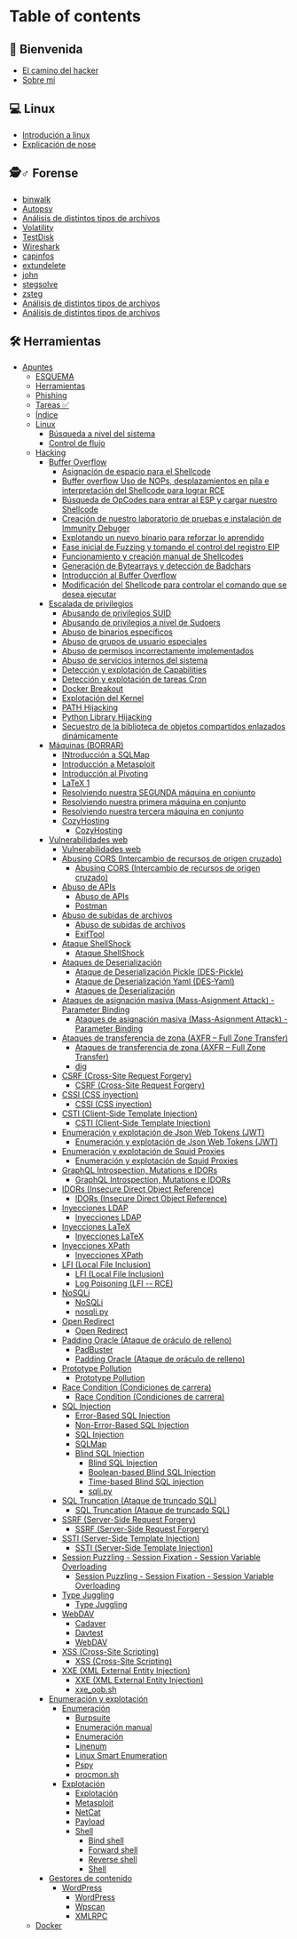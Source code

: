 # Table of contents

## 🤝 Bienvenida

* [El camino del hacker](README.md)
* [Sobre mí](bienvenida/sobre-mi.md)

## 💻 Linux

* [Introdución a linux](linux/introducion-a-linux.md)
* [Explicación de nose](linux/explicacion-de-nose.md)

## 🕵♂ Forense

* [binwalk](Apuntes/Forense/binwalk.md)
* [Autopsy](Apuntes/Forense/Autopsy.md)
* [Análisis de distintos tipos de archivos](Apuntes/Forense/Forense.md)
* [Volatility](Apuntes/Forense/Volatility.md)
* [TestDisk](Apuntes/Forense/TestDisk.md)
* [Wireshark](Apuntes/Forense/Wireshark.md)
* [capinfos](Apuntes/Forense/capinfos.md)
* [extundelete](Apuntes/Forense/extundelete.md)
* [john](Apuntes/Forense/john.md)
* [stegsolve](Apuntes/Forense/stegsolve.md)
* [zsteg](Apuntes/Forense/zsteg.md)
* [Análisis de distintos tipos de archivos](forense/analisis-de-distintos-tipos-de-archivos.md)
* [Análisis de distintos tipos de archivos](forense/analisis-de-distintos-tipos-de-archivos-1.md)

## 🛠 Herramientas

* [Apuntes](Apuntes/README.md)
  * [ESQUEMA](Apuntes/ESQUEMA.md)
  * [Herramientas](Apuntes/Herramientas.md)
  * [Phishing](Apuntes/Phishing.md)
  * [Tareas ✅](<Apuntes/Tareas ✅.md>)
  * [Índice](Apuntes/Índice.md)
  * [Linux](Apuntes/Linux/README.md)
    * [Búsqueda a nivel del sistema](<Apuntes/Linux/Búsqueda a nivel del sistema.md>)
    * [Control de flujo](<Apuntes/Linux/Control de flujo.md>)
  * [Hacking](Apuntes/Hacking/README.md)
    * [Buffer Overflow](<Apuntes/Hacking/Buffer Overflow/README.md>)
      * [Asignación de espacio para el Shellcode](<Apuntes/Hacking/Buffer Overflow/Asignación de espacio para el Shellcode.md>)
      * [Buffer overflow Uso de NOPs, desplazamientos en pila e interpretación del Shellcode para lograr RCE](<Apuntes/Hacking/Buffer Overflow/Buffer overflow Uso de NOPs, desplazamientos en pila e interpretación del Shellcode para lograr RCE.md>)
      * [Búsqueda de OpCodes para entrar al ESP y cargar nuestro Shellcode](<Apuntes/Hacking/Buffer Overflow/Búsqueda de OpCodes para entrar al ESP y cargar nuestro Shellcode.md>)
      * [Creación de nuestro laboratorio de pruebas e instalación de Immunity Debuger](<Apuntes/Hacking/Buffer Overflow/Creación de nuestro laboratorio de pruebas e instalación de Immunity Debuger.md>)
      * [Explotando un nuevo binario para reforzar lo aprendido](<Apuntes/Hacking/Buffer Overflow/Explotando un nuevo binario para reforzar lo aprendido.md>)
      * [Fase inicial de Fuzzing y tomando el control del registro EIP](<Apuntes/Hacking/Buffer Overflow/Fase inicial de Fuzzing y tomando el control del registro EIP.md>)
      * [Funcionamiento y creación manual de Shellcodes](<Apuntes/Hacking/Buffer Overflow/Funcionamiento y creación manual de Shellcodes.md>)
      * [Generación de Bytearrays y detección de Badchars](<Apuntes/Hacking/Buffer Overflow/Generación de Bytearrays y detección de Badchars.md>)
      * [Introducción al Buffer Overflow](<Apuntes/Hacking/Buffer Overflow/Introducción al Buffer Overflow.md>)
      * [Modificación del Shellcode para controlar el comando que se desea ejecutar](<Apuntes/Hacking/Buffer Overflow/Modificación del Shellcode para controlar el comando que se desea ejecutar.md>)
    * [Escalada de privilegios](<Apuntes/Hacking/Escalada de privilegios/README.md>)
      * [Abusando de privilegios SUID](<Apuntes/Hacking/Escalada de privilegios/Abusando de privilegios SUID.md>)
      * [Abusando de privilegios a nivel de Sudoers](<Apuntes/Hacking/Escalada de privilegios/Abusando de privilegios a nivel de Sudoers.md>)
      * [Abuso de binarios específicos](<Apuntes/Hacking/Escalada de privilegios/Abuso de binarios específicos.md>)
      * [Abuso de grupos de usuario especiales](<Apuntes/Hacking/Escalada de privilegios/Abuso de grupos de usuario especiales.md>)
      * [Abuso de permisos incorrectamente implementados](<Apuntes/Hacking/Escalada de privilegios/Abuso de permisos incorrectamente implementados.md>)
      * [Abuso de servicios internos del sistema](<Apuntes/Hacking/Escalada de privilegios/Abuso de servicios internos del sistema.md>)
      * [Detección y explotación de Capabilities](<Apuntes/Hacking/Escalada de privilegios/Detección y explotación de Capabilities.md>)
      * [Detección y explotación de tareas Cron](<Apuntes/Hacking/Escalada de privilegios/Detección y explotación de tareas Cron.md>)
      * [Docker Breakout](<Apuntes/Hacking/Escalada de privilegios/Docker Breakout.md>)
      * [Explotación del Kernel](<Apuntes/Hacking/Escalada de privilegios/Explotación del Kernel.md>)
      * [PATH Hijacking](<Apuntes/Hacking/Escalada de privilegios/PATH Hijacking.md>)
      * [Python Library Hijacking](<Apuntes/Hacking/Escalada de privilegios/Python Library Hijacking.md>)
      * [Secuestro de la biblioteca de objetos compartidos enlazados dinámicamente](<Apuntes/Hacking/Escalada de privilegios/Secuestro de la biblioteca de objetos compartidos enlazados dinámicamente.md>)
    * [Máquinas (BORRAR)](<Apuntes/Hacking/Máquinas (BORRAR)/README.md>)
      * [INtroducción a SQLMap](<Apuntes/Hacking/Máquinas (BORRAR)/INtroducción a SQLMap.md>)
      * [Introducción a Metasploit](<Apuntes/Hacking/Máquinas (BORRAR)/Introducción a Metasploit.md>)
      * [Introducción al Pivoting](<Apuntes/Hacking/Máquinas (BORRAR)/Introducción al Pivoting.md>)
      * [LaTeX 1](<Apuntes/Hacking/Máquinas (BORRAR)/LaTeX 1.md>)
      * [Resolviendo nuestra SEGUNDA máquina en conjunto](<Apuntes/Hacking/Máquinas (BORRAR)/Resolviendo nuestra SEGUNDA máquina en conjunto.md>)
      * [Resolviendo nuestra primera máquina en conjunto](<Apuntes/Hacking/Máquinas (BORRAR)/Resolviendo nuestra primera máquina en conjunto.md>)
      * [Resolviendo nuestra tercera máquina en conjunto](<Apuntes/Hacking/Máquinas (BORRAR)/Resolviendo nuestra tercera máquina en conjunto.md>)
      * [CozyHosting](<Apuntes/Hacking/Máquinas (BORRAR)/CozyHosting/README.md>)
        * [CozyHosting](<Apuntes/Hacking/Máquinas (BORRAR)/CozyHosting/CozyHosting.md>)
    * [Vulnerabilidades web](<Apuntes/Hacking/Vulnerabilidades web/README.md>)
      * [Vulnerabilidades web](<Apuntes/Hacking/Vulnerabilidades web/Vulnerabilidades web.md>)
      * [Abusing CORS (Intercambio de recursos de origen cruzado)](<Apuntes/Hacking/Vulnerabilidades web/Abusing CORS (Intercambio de recursos de origen cruzado)/README.md>)
        * [Abusing CORS (Intercambio de recursos de origen cruzado)](<Apuntes/Hacking/Vulnerabilidades web/Abusing CORS (Intercambio de recursos de origen cruzado)/Abusing CORS (Intercambio de recursos de origen cruzado).md>)
      * [Abuso de APIs](<Apuntes/Hacking/Vulnerabilidades web/Abuso de APIs/README.md>)
        * [Abuso de APIs](<Apuntes/Hacking/Vulnerabilidades web/Abuso de APIs/Abuso de APIs.md>)
        * [Postman](<Apuntes/Hacking/Vulnerabilidades web/Abuso de APIs/Postman.md>)
      * [Abuso de subidas de archivos](<Apuntes/Hacking/Vulnerabilidades web/Abuso de subidas de archivos/README.md>)
        * [Abuso de subidas de archivos](<Apuntes/Hacking/Vulnerabilidades web/Abuso de subidas de archivos/Abuso de subidas de archivos.md>)
        * [ExifTool](<Apuntes/Hacking/Vulnerabilidades web/Abuso de subidas de archivos/ExifTool.md>)
      * [Ataque ShellShock](<Apuntes/Hacking/Vulnerabilidades web/Ataque ShellShock/README.md>)
        * [Ataque ShellShock](<Apuntes/Hacking/Vulnerabilidades web/Ataque ShellShock/Ataque ShellShock.md>)
      * [Ataques de Deserialización](<Apuntes/Hacking/Vulnerabilidades web/Ataques de Deserialización/README.md>)
        * [Ataque de Deserialización Pickle (DES-Pickle)](<Apuntes/Hacking/Vulnerabilidades web/Ataques de Deserialización/Ataque de Deserialización Pickle (DES-Pickle).md>)
        * [Ataque de Deserialización Yaml (DES-Yaml)](<Apuntes/Hacking/Vulnerabilidades web/Ataques de Deserialización/Ataque de Deserialización Yaml (DES-Yaml).md>)
        * [Ataques de Deserialización](<Apuntes/Hacking/Vulnerabilidades web/Ataques de Deserialización/Ataques de Deserialización.md>)
      * [Ataques de asignación masiva (Mass-Asignment Attack) - Parameter Binding](<Apuntes/Hacking/Vulnerabilidades web/Ataques de asignación masiva (Mass-Asignment Attack) - Parameter Binding/README.md>)
        * [Ataques de asignación masiva (Mass-Asignment Attack) - Parameter Binding](<Apuntes/Hacking/Vulnerabilidades web/Ataques de asignación masiva (Mass-Asignment Attack) - Parameter Binding/Ataques de asignación masiva (Mass-Asignment Attack) - Parameter Binding.md>)
      * [Ataques de transferencia de zona (AXFR – Full Zone Transfer)](<Apuntes/Hacking/Vulnerabilidades web/Ataques de transferencia de zona (AXFR – Full Zone Transfer)/README.md>)
        * [Ataques de transferencia de zona (AXFR – Full Zone Transfer)](<Apuntes/Hacking/Vulnerabilidades web/Ataques de transferencia de zona (AXFR – Full Zone Transfer)/Ataques de transferencia de zona (AXFR – Full Zone Transfer).md>)
        * [dig](<Apuntes/Hacking/Vulnerabilidades web/Ataques de transferencia de zona (AXFR – Full Zone Transfer)/dig.md>)
      * [CSRF (Cross-Site Request Forgery)](<Apuntes/Hacking/Vulnerabilidades web/CSRF (Cross-Site Request Forgery)/README.md>)
        * [CSRF (Cross-Site Request Forgery)](<Apuntes/Hacking/Vulnerabilidades web/CSRF (Cross-Site Request Forgery)/CSRF (Cross-Site Request Forgery).md>)
      * [CSSI (CSS inyection)](<Apuntes/Hacking/Vulnerabilidades web/CSSI (CSS inyection)/README.md>)
        * [CSSI (CSS inyection)](<Apuntes/Hacking/Vulnerabilidades web/CSSI (CSS inyection)/CSSI (CSS inyection).md>)
      * [CSTI (Client-Side Template Injection)](<Apuntes/Hacking/Vulnerabilidades web/CSTI (Client-Side Template Injection)/README.md>)
        * [CSTI (Client-Side Template Injection)](<Apuntes/Hacking/Vulnerabilidades web/CSTI (Client-Side Template Injection)/CSTI (Client-Side Template Injection).md>)
      * [Enumeración y explotación de Json Web Tokens (JWT)](<Apuntes/Hacking/Vulnerabilidades web/Enumeración y explotación de Json Web Tokens (JWT)/README.md>)
        * [Enumeración y explotación de Json Web Tokens (JWT)](<Apuntes/Hacking/Vulnerabilidades web/Enumeración y explotación de Json Web Tokens (JWT)/Enumeración y explotación de Json Web Tokens (JWT).md>)
      * [Enumeración y explotación de Squid Proxies](<Apuntes/Hacking/Vulnerabilidades web/Enumeración y explotación de Squid Proxies/README.md>)
        * [Enumeración y explotación de Squid Proxies](<Apuntes/Hacking/Vulnerabilidades web/Enumeración y explotación de Squid Proxies/Enumeración y explotación de Squid Proxies.md>)
      * [GraphQL Introspection, Mutations e IDORs](<Apuntes/Hacking/Vulnerabilidades web/GraphQL Introspection, Mutations e IDORs/README.md>)
        * [GraphQL Introspection, Mutations e IDORs](<Apuntes/Hacking/Vulnerabilidades web/GraphQL Introspection, Mutations e IDORs/GraphQL Introspection, Mutations e IDORs.md>)
      * [IDORs (Insecure Direct Object Reference)](<Apuntes/Hacking/Vulnerabilidades web/IDORs (Insecure Direct Object Reference)/README.md>)
        * [IDORs (Insecure Direct Object Reference)](<Apuntes/Hacking/Vulnerabilidades web/IDORs (Insecure Direct Object Reference)/IDORs (Insecure Direct Object Reference).md>)
      * [Inyecciones LDAP](<Apuntes/Hacking/Vulnerabilidades web/Inyecciones LDAP/README.md>)
        * [Inyecciones LDAP](<Apuntes/Hacking/Vulnerabilidades web/Inyecciones LDAP/Inyecciones LDAP.md>)
      * [Inyecciones LaTeX](<Apuntes/Hacking/Vulnerabilidades web/Inyecciones LaTeX/README.md>)
        * [Inyecciones LaTeX](<Apuntes/Hacking/Vulnerabilidades web/Inyecciones LaTeX/Inyecciones LaTeX.md>)
      * [Inyecciones XPath](<Apuntes/Hacking/Vulnerabilidades web/Inyecciones XPath/README.md>)
        * [Inyecciones XPath](<Apuntes/Hacking/Vulnerabilidades web/Inyecciones XPath/Inyecciones XPath.md>)
      * [LFI (Local File Inclusion)](<Apuntes/Hacking/Vulnerabilidades web/LFI (Local File Inclusion)/README.md>)
        * [LFI (Local File Inclusion)](<Apuntes/Hacking/Vulnerabilidades web/LFI (Local File Inclusion)/LFI (Local File Inclusion).md>)
        * [Log Poisoning (LFI -- RCE)](<Apuntes/Hacking/Vulnerabilidades web/LFI (Local File Inclusion)/Log Poisoning (LFI -- RCE).md>)
      * [NoSQLi](<Apuntes/Hacking/Vulnerabilidades web/NoSQLi/README.md>)
        * [NoSQLi](<Apuntes/Hacking/Vulnerabilidades web/NoSQLi/NoSQLi.md>)
        * [nosqli.py](<Apuntes/Hacking/Vulnerabilidades web/NoSQLi/nosqli.py.md>)
      * [Open Redirect](<Apuntes/Hacking/Vulnerabilidades web/Open Redirect/README.md>)
        * [Open Redirect](<Apuntes/Hacking/Vulnerabilidades web/Open Redirect/Open Redirect.md>)
      * [Padding Oracle (Ataque de oráculo de relleno)](<Apuntes/Hacking/Vulnerabilidades web/Padding Oracle (Ataque de oráculo de relleno)/README.md>)
        * [PadBuster](<Apuntes/Hacking/Vulnerabilidades web/Padding Oracle (Ataque de oráculo de relleno)/PadBuster.md>)
        * [Padding Oracle (Ataque de oráculo de relleno)](<Apuntes/Hacking/Vulnerabilidades web/Padding Oracle (Ataque de oráculo de relleno)/Padding Oracle (Ataque de oráculo de relleno).md>)
      * [Prototype Pollution](<Apuntes/Hacking/Vulnerabilidades web/Prototype Pollution/README.md>)
        * [Prototype Pollution](<Apuntes/Hacking/Vulnerabilidades web/Prototype Pollution/Prototype Pollution.md>)
      * [Race Condition (Condiciones de carrera)](<Apuntes/Hacking/Vulnerabilidades web/Race Condition (Condiciones de carrera)/README.md>)
        * [Race Condition (Condiciones de carrera)](<Apuntes/Hacking/Vulnerabilidades web/Race Condition (Condiciones de carrera)/Race Condition (Condiciones de carrera).md>)
      * [SQL Injection](<Apuntes/Hacking/Vulnerabilidades web/SQL Injection/README.md>)
        * [Error-Based SQL Injection](<Apuntes/Hacking/Vulnerabilidades web/SQL Injection/Error-Based SQL Injection.md>)
        * [Non-Error-Based SQL Injection](<Apuntes/Hacking/Vulnerabilidades web/SQL Injection/Non-Error-Based SQL Injection.md>)
        * [SQL Injection](<Apuntes/Hacking/Vulnerabilidades web/SQL Injection/SQL Injection.md>)
        * [SQLMap](<Apuntes/Hacking/Vulnerabilidades web/SQL Injection/SQLMap.md>)
        * [Blind SQL Injection](<Apuntes/Hacking/Vulnerabilidades web/SQL Injection/Blind SQL Injection/README.md>)
          * [Blind SQL Injection](<Apuntes/Hacking/Vulnerabilidades web/SQL Injection/Blind SQL Injection/Blind SQL Injection.md>)
          * [Boolean-based Blind SQL Injection](<Apuntes/Hacking/Vulnerabilidades web/SQL Injection/Blind SQL Injection/Boolean-based Blind SQL Injection.md>)
          * [Time-based Blind SQL injection](<Apuntes/Hacking/Vulnerabilidades web/SQL Injection/Blind SQL Injection/Time-based Blind SQL injection.md>)
          * [sqli.py](<Apuntes/Hacking/Vulnerabilidades web/SQL Injection/Blind SQL Injection/sqli.py.md>)
      * [SQL Truncation (Ataque de truncado SQL)](<Apuntes/Hacking/Vulnerabilidades web/SQL Truncation (Ataque de truncado SQL)/README.md>)
        * [SQL Truncation (Ataque de truncado SQL)](<Apuntes/Hacking/Vulnerabilidades web/SQL Truncation (Ataque de truncado SQL)/SQL Truncation (Ataque de truncado SQL).md>)
      * [SSRF (Server-Side Request Forgery)](<Apuntes/Hacking/Vulnerabilidades web/SSRF (Server-Side Request Forgery)/README.md>)
        * [SSRF (Server-Side Request Forgery)](<Apuntes/Hacking/Vulnerabilidades web/SSRF (Server-Side Request Forgery)/SSRF (Server-Side Request Forgery).md>)
      * [SSTI (Server-Side Template Injection)](<Apuntes/Hacking/Vulnerabilidades web/SSTI (Server-Side Template Injection)/README.md>)
        * [SSTI (Server-Side Template Injection)](<Apuntes/Hacking/Vulnerabilidades web/SSTI (Server-Side Template Injection)/SSTI (Server-Side Template Injection).md>)
      * [Session Puzzling - Session Fixation - Session Variable Overloading](<Apuntes/Hacking/Vulnerabilidades web/Session Puzzling - Session Fixation - Session Variable Overloading/README.md>)
        * [Session Puzzling - Session Fixation - Session Variable Overloading](<Apuntes/Hacking/Vulnerabilidades web/Session Puzzling - Session Fixation - Session Variable Overloading/Session Puzzling - Session Fixation - Session Variable Overloading.md>)
      * [Type Juggling](<Apuntes/Hacking/Vulnerabilidades web/Type Juggling/README.md>)
        * [Type Juggling](<Apuntes/Hacking/Vulnerabilidades web/Type Juggling/Type Juggling.md>)
      * [WebDAV](<Apuntes/Hacking/Vulnerabilidades web/WebDAV/README.md>)
        * [Cadaver](<Apuntes/Hacking/Vulnerabilidades web/WebDAV/Cadaver.md>)
        * [Davtest](<Apuntes/Hacking/Vulnerabilidades web/WebDAV/Davtest.md>)
        * [WebDAV](<Apuntes/Hacking/Vulnerabilidades web/WebDAV/WebDAV.md>)
      * [XSS (Cross-Site Scripting)](<Apuntes/Hacking/Vulnerabilidades web/XSS (Cross-Site Scripting)/README.md>)
        * [XSS (Cross-Site Scripting)](<Apuntes/Hacking/Vulnerabilidades web/XSS (Cross-Site Scripting)/XSS (Cross-Site Scripting).md>)
      * [XXE (XML External Entity Injection)](<Apuntes/Hacking/Vulnerabilidades web/XXE (XML External Entity Injection)/README.md>)
        * [XXE (XML External Entity Injection)](<Apuntes/Hacking/Vulnerabilidades web/XXE (XML External Entity Injection)/XXE (XML External Entity Injection).md>)
        * [xxe\_oob.sh](<Apuntes/Hacking/Vulnerabilidades web/XXE (XML External Entity Injection)/xxe\_oob.sh.md>)
    * [Enumeración y explotación](<Apuntes/Hacking/Enumeración y explotación/README.md>)
      * [Enumeración](<Apuntes/Hacking/Enumeración y explotación/Enumeración/README.md>)
        * [Burpsuite](<Apuntes/Hacking/Enumeración y explotación/Enumeración/Burpsuite.md>)
        * [Enumeración manual](<Apuntes/Hacking/Enumeración y explotación/Enumeración/Enumeración manual.md>)
        * [Enumeración](<Apuntes/Hacking/Enumeración y explotación/Enumeración/Enumeración.md>)
        * [Linenum](<Apuntes/Hacking/Enumeración y explotación/Enumeración/Linenum.md>)
        * [Linux Smart Enumeration](<Apuntes/Hacking/Enumeración y explotación/Enumeración/Linux Smart Enumeration.md>)
        * [Pspy](<Apuntes/Hacking/Enumeración y explotación/Enumeración/Pspy.md>)
        * [procmon.sh](<Apuntes/Hacking/Enumeración y explotación/Enumeración/procmon.sh.md>)
      * [Explotación](<Apuntes/Hacking/Enumeración y explotación/Explotación/README.md>)
        * [Explotación](<Apuntes/Hacking/Enumeración y explotación/Explotación/Explotación.md>)
        * [Metasploit](<Apuntes/Hacking/Enumeración y explotación/Explotación/Metasploit.md>)
        * [NetCat](<Apuntes/Hacking/Enumeración y explotación/Explotación/NetCat.md>)
        * [Payload](<Apuntes/Hacking/Enumeración y explotación/Explotación/Payload.md>)
        * [Shell](<Apuntes/Hacking/Enumeración y explotación/Explotación/Shell/README.md>)
          * [Bind shell](<Apuntes/Hacking/Enumeración y explotación/Explotación/Shell/Bind shell.md>)
          * [Forward shell](<Apuntes/Hacking/Enumeración y explotación/Explotación/Shell/Forward shell.md>)
          * [Reverse shell](<Apuntes/Hacking/Enumeración y explotación/Explotación/Shell/Reverse shell.md>)
          * [Shell](<Apuntes/Hacking/Enumeración y explotación/Explotación/Shell/Shell.md>)
    * [Gestores de contenido](<Apuntes/Hacking/Gestores de contenido/README.md>)
      * [WordPress](<Apuntes/Hacking/Gestores de contenido/WordPress/README.md>)
        * [WordPress](<Apuntes/Hacking/Gestores de contenido/WordPress/WordPress.md>)
        * [Wpscan](<Apuntes/Hacking/Gestores de contenido/WordPress/Wpscan.md>)
        * [XMLRPC](<Apuntes/Hacking/Gestores de contenido/WordPress/XMLRPC.md>)
  * [Docker](Apuntes/Docker.md)
